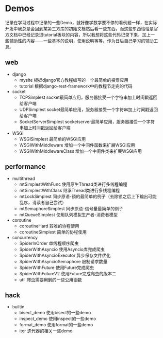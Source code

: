 # Demos

记录在学习过程中记录的一些Demo，就好像学数学要不停的看例题一样，在实际开发中我总是会回到某第三方库的初始文档然后看一些东西，而这些东西恰恰是官方文档中已经记录进tutorial板块的内容，所以我想将这些代码记录下来，加上一些辅助性的内容——一些基本的说明，使用说明等等，作为日后自己学习的辅助工具。

## web
- django
    - mysite 根据django官方教程编写的一个最简单的投票应用
    - tutorial 根据django-rest-framework中的教程节走完的代码
- socket
    - TCPSimplest socket最简单应用，服务器接受一个字符串加上时间戳返回给客户端
    - UDPSimplest socket最简单应用，服务器接受一个字符串加上时间戳返回给客户端
    - SocketServerSimplest socketserver最简单应用，服务器接受一个字符串加上时间戳返回给客户端
- WSGI
    - WSGISimplest 最简单的WSGI应用
    - WSGIWithMiddleware 增加一个中间件函数来扩展WSGI应用
    - WSGIWithMiddlewareClass 增加一个中间件类来扩展WSGI应用
    
## performance
- multithread
    - mtSimplestWithFunc 使用原生Thread类进行多线程编程
    - mtSimplestWithClass 继承Thread类进行多线程编程
    - mtLockSimplest 同步原语-锁的最简单的例子（去除锁之后上下输出可能乱序，请读者自己尝试）
    - mtSemaphoreSimplest 同步原语-信号量最简单的例子
    - mtQueueSimplest 使用队列模拟生产者-消费者模型
- coroutine
    - coroutineHard 较难的协程使用
    - coroutineSimplest 简单的协程使用
- concurrency
    - SpiderInOrder 单线程顺序爬虫
    - SpiderWithAsyncio 使用Asyncio库完成爬虫
    - SpiderWithAsyncioExecutor 异步保存文件优化
    - SpiderWithAsyncioSemaphore 限制请求数量
    - SpiderWithFuture 使用Future完成爬虫
    - SpiderWithFutureV2 使用Future完成爬虫的版本二
    - util 爬虫需要用到的一些公用函数

## hack
- builtin
    - bisect_demo 使用bisect的一些demo
    - inspect_demo 使用inspect的一些demo
    - format_demo 使用format的一些demo
    - iter 迭代器的相关一些demo